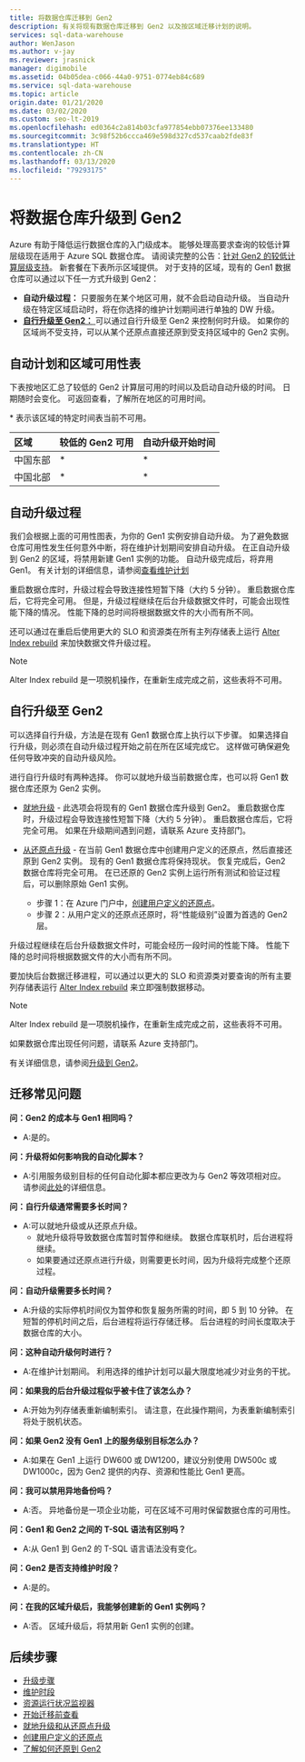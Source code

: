 ```yaml
---
title: 将数据仓库迁移到 Gen2
description: 有关将现有数据仓库迁移到 Gen2 以及按区域迁移计划的说明。
services: sql-data-warehouse
author: WenJason
ms.author: v-jay
ms.reviewer: jrasnick
manager: digimobile
ms.assetid: 04b05dea-c066-44a0-9751-0774eb84c689
ms.service: sql-data-warehouse
ms.topic: article
origin.date: 01/21/2020
ms.date: 03/02/2020
ms.custom: seo-lt-2019
ms.openlocfilehash: ed0364c2a814b03cfa977854ebb07376ee133480
ms.sourcegitcommit: 3c98f52b6ccca469e598d327cd537caab2fde83f
ms.translationtype: HT
ms.contentlocale: zh-CN
ms.lasthandoff: 03/13/2020
ms.locfileid: "79293175"
---
```

# <a name="upgrade-your-data-warehouse-to-gen2"></a>将数据仓库升级到 Gen2

Azure 有助于降低运行数据仓库的入门级成本。  能够处理高要求查询的较低计算层级现在适用于 Azure SQL 数据仓库。 请阅读完整的公告：[针对 Gen2 的较低计算层级支持](https://azure.microsoft.com/blog/azure-sql-data-warehouse-gen2-now-supports-lower-compute-tiers/)。 新套餐在下表所示区域提供。 对于支持的区域，现有的 Gen1 数据仓库可以通过以下任一方式升级到 Gen2：

- **自动升级过程：** 只要服务在某个地区可用，就不会启动自动升级。  当自动升级在特定区域启动时，将在你选择的维护计划期间进行单独的 DW 升级。
- [**自行升级至 Gen2：** ](#self-upgrade-to-gen2)可以通过自行升级至 Gen2 来控制何时升级。 如果你的区域尚不受支持，可以从某个还原点直接还原到受支持区域中的 Gen2 实例。

## <a name="automated-schedule-and-region-availability-table"></a>自动计划和区域可用性表

下表按地区汇总了较低的 Gen2 计算层可用的时间以及启动自动升级的时间。 日期随时会变化。 可返回查看，了解所在地区的可用时间。

\* 表示该区域的特定时间表当前不可用。

| **区域** | **较低的 Gen2 可用** | **自动升级开始时间** |
|:--- |:--- |:--- |
| 中国东部 |\* |\* |
| 中国北部 |\* |\* |

## <a name="automatic-upgrade-process"></a>自动升级过程

我们会根据上面的可用性图表，为你的 Gen1 实例安排自动升级。 为了避免数据仓库可用性发生任何意外中断，将在维护计划期间安排自动升级。 在正自动升级到 Gen2 的区域，将禁用新建 Gen1 实例的功能。 自动升级完成后，将弃用 Gen1。 有关计划的详细信息，请参阅[查看维护计划](viewing-maintenance-schedule.md)

重启数据仓库时，升级过程会导致连接性短暂下降（大约 5 分钟）。  重启数据仓库后，它将完全可用。 但是，升级过程继续在后台升级数据文件时，可能会出现性能下降的情况。 性能下降的总时间将根据数据文件的大小而有所不同。

还可以通过在重启后使用更大的 SLO 和资源类在所有主列存储表上运行 [Alter Index rebuild](sql-data-warehouse-tables-index.md) 来加快数据文件升级过程。

> [!NOTE]
> Alter Index rebuild 是一项脱机操作，在重新生成完成之前，这些表将不可用。

## <a name="self-upgrade-to-gen2"></a>自行升级至 Gen2

可以选择自行升级，方法是在现有 Gen1 数据仓库上执行以下步骤。 如果选择自行升级，则必须在自动升级过程开始之前在所在区域完成它。 这样做可确保避免任何导致冲突的自动升级风险。

进行自行升级时有两种选择。  你可以就地升级当前数据仓库，也可以将 Gen1 数据仓库还原为 Gen2 实例。

- [就地升级](upgrade-to-latest-generation.md) - 此选项会将现有的 Gen1 数据仓库升级到 Gen2。 重启数据仓库时，升级过程会导致连接性短暂下降（大约 5 分钟）。  重启数据仓库后，它将完全可用。 如果在升级期间遇到问题，请联系 Azure 支持部门。
- [从还原点升级](sql-data-warehouse-restore.md) - 在当前 Gen1 数据仓库中创建用户定义的还原点，然后直接还原到 Gen2 实例。 现有的 Gen1 数据仓库将保持现状。 恢复完成后，Gen2 数据仓库将完全可用。  在已还原的 Gen2 实例上运行所有测试和验证过程后，可以删除原始 Gen1 实例。

   - 步骤 1：在 Azure 门户中，[创建用户定义的还原点](sql-data-warehouse-restore-active-paused-dw.md#restore-an-existing-data-warehouse-through-the-azure-portal)。
   - 步骤 2：从用户定义的还原点还原时，将“性能级别”设置为首选的 Gen2 层。

升级过程继续在后台升级数据文件时，可能会经历一段时间的性能下降。 性能下降的总时间将根据数据文件的大小而有所不同。

要加快后台数据迁移进程，可以通过以更大的 SLO 和资源类对要查询的所有主要列存储表运行 [Alter Index rebuild](sql-data-warehouse-tables-index.md) 来立即强制数据移动。

> [!NOTE]
> Alter Index rebuild 是一项脱机操作，在重新生成完成之前，这些表将不可用。

如果数据仓库出现任何问题，请联系 Azure 支持部门。

有关详细信息，请参阅[升级到 Gen2](upgrade-to-latest-generation.md)。

## <a name="migration-frequently-asked-questions"></a>迁移常见问题

**问：Gen2 的成本与 Gen1 相同吗？**

- A:是的。

**问：升级将如何影响我的自动化脚本？**

- A:引用服务级别目标的任何自动化脚本都应更改为与 Gen2 等效项相对应。  请参阅[此处](upgrade-to-latest-generation.md#sign-in-to-the-azure-portal)的详细信息。

**问：自行升级通常需要多长时间？**

- A:可以就地升级或从还原点升级。  
   - 就地升级将导致数据仓库暂时暂停和继续。  数据仓库联机时，后台进程将继续。  
   - 如果要通过还原点进行升级，则需要更长时间，因为升级将完成整个还原过程。

**问：自动升级需要多长时间？**

- A:升级的实际停机时间仅为暂停和恢复服务所需的时间，即 5 到 10 分钟。 在短暂的停机时间之后，后台进程将运行存储迁移。 后台进程的时间长度取决于数据仓库的大小。

**问：这种自动升级何时进行？**

- A:在维护计划期间。 利用选择的维护计划可以最大限度地减少对业务的干扰。

**问：如果我的后台升级过程似乎被卡住了该怎么办？**

 - A:开始为列存储表重新编制索引。 请注意，在此操作期间，为表重新编制索引将处于脱机状态。

**问：如果 Gen2 没有 Gen1 上的服务级别目标怎么办？**
- A:如果在 Gen1 上运行 DW600 或 DW1200，建议分别使用 DW500c 或 DW1000c，因为 Gen2 提供的内存、资源和性能比 Gen1 更高。

**问：我可以禁用异地备份吗？**
- A:否。 异地备份是一项企业功能，可在区域不可用时保留数据仓库的可用性。

**问：Gen1 和 Gen2 之间的 T-SQL 语法有区别吗？**

- A:从 Gen1 到 Gen2 的 T-SQL 语言语法没有变化。

**问：Gen2 是否支持维护时段？**

- A:是的。

**问：在我的区域升级后，我能够创建新的 Gen1 实例吗？**

- A:否。 区域升级后，将禁用新 Gen1 实例的创建。

## <a name="next-steps"></a>后续步骤

- [升级步骤](upgrade-to-latest-generation.md)
- [维护时段](maintenance-scheduling.md)
- [资源运行状况监视器](/service-health/resource-health-overview)
- [开始迁移前查看](upgrade-to-latest-generation.md#before-you-begin)
- [就地升级和从还原点升级](upgrade-to-latest-generation.md)
- [创建用户定义的还原点](sql-data-warehouse-restore-points.md)
- [了解如何还原到 Gen2](sql-data-warehouse-restore-active-paused-dw.md#restore-an-existing-data-warehouse-through-the-azure-portal)
